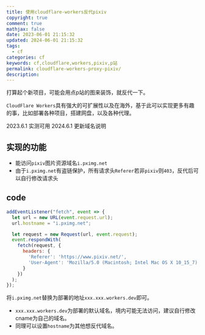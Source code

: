 ```yaml
---
title: 使用cloudflare-workers反代pixiv
copyright: true
comment: true
mathjax: false
date: 2023-06-01 21:15:32
updated: 2024-06-01 21:15:32
tags:
  - cf
categories: cf
keywords: cf,cloudflare,workers,pixiv,p站
permalink: cloudflare-workers-proxy-pixiv/
description:
---
```

打算起个新项目，可能会用点p站的图来装饰，就反代一下。

`CloudFlare Workers`具有强大的可扩展性以及在海外，基于此可以实现更多有趣的事，比如部署各种项目，搭建网盘，以及各种代理。

2023.6.1 实测可用
2024.6.1 更新域名说明
<!--more-->
## 实现的功能

- 能访问`pixiv`图片资源域名`i.pximg.net`
- 由于`i.pximg.net`有盗链保护，所有请求头`Referer`若非`pixiv`则`403`，反代后可以自行修改请求头

## code

```js
addEventListener("fetch", event => {
  let url = new URL(event.request.url);
  url.hostname = "i.pximg.net";

  let request = new Request(url, event.request);
  event.respondWith(
    fetch(request, {
      headers: {
        'Referer': 'https://www.pixiv.net/',
        'User-Agent': 'Mozilla/5.0 (Macintosh; Intel Mac OS X 10_15_7) AppleWebKit/537.36 (KHTML, like Gecko) Chrome/126.0.0.0 Safari/537.36'
      }
    })
  );
});
```

将`i.pximg.net`替换为部署的地址`xxx.xxx.workers.dev`即可。

- `xxx.xxx.workers.dev`为部署的默认域名，境内可能无法访问，建议自行修改cname为自己的域名。
- 同理可以设置`hostname`为其他想反代域名。
